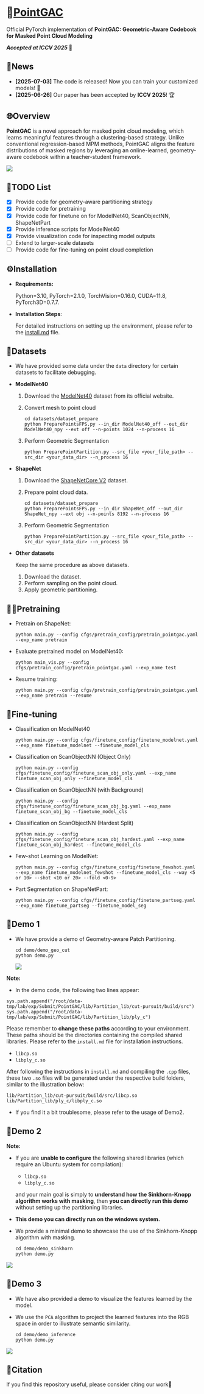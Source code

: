 # 🔷**[PointGAC](https://arxiv.org/abs/2507.04801)**

Official PyTorch implementation of **PointGAC: Geometric-Aware Codebook for Masked Point Cloud Modeling**

***Accepted at ICCV 2025* 🎉**

## 📣News

- **[2025-07-03]** The code is released! Now you can train your customized models! 🚀  
- **[2025-06-26]** Our paper has been accepted by **ICCV 2025**! 🏆

## 🌐**Overview**

**PointGAC** is a novel approach for masked point cloud modeling, which learns meaningful features through a clustering-based strategy. Unlike conventional regression-based MPM methods, PointGAC aligns the feature distributions of masked regions by leveraging an online-learned, geometry-aware codebook within a teacher-student framework.

![](img/pipline.png)

## 🧩**TODO List**

- [x] Provide code for geometry-aware partitioning strategy
- [x] Provide code for pretraining
- [x] Provide code for finetune on for ModelNet40, ScanObjectNN, ShapeNetPart
- [x] Provide inference scripts for ModelNet40
- [x] Provide visualization code for inspecting model outputs
- [ ] Extend to larger-scale datasets  
- [ ] Provide code for fine-tuning on point cloud completion

## ⚙️**Installation**

- **Requirements:** 

  Python=3.10,  PyTorch=2.1.0, TorchVision=0.16.0, CUDA=11.8, PyTorch3D=0.7.7.

- **Installation Steps**: 

  For detailed instructions on setting up the environment, please refer to the [install.md](Install.md) file.

## 📁**Datasets**

- We have provided some data under the `data` directory for certain datasets to facilitate debugging.

- **ModelNet40**

  1. Download the [ModelNet40](https://modelnet.cs.princeton.edu/) dataset from its official website.

  2. Convert mesh to point cloud

     ```
     cd datasets/dataset_prepare
     python PreparePointsFPS.py --in_dir ModelNet40_off --out_dir ModelNet40_npy --ext off --n-points 1024 --n-process 16
     ```

  3. Perform Geometric Segmentation

     ```
     python PreparePointPartition.py --src_file <your_file_path> --src_dir <your_data_dir> --n_process 16
     ```

- **ShapeNet**

  1. Download the [ShapeNetCore V2](https://shapenet.org/download/shapenetcore) dataset.

  2. Prepare point cloud data.

     ```
     cd datasets/dataset_prepare
     python PreparePointsFPS.py --in_dir ShapeNet_off --out_dir ShapeNet_npy --ext obj --n-points 8192 --n-process 16
     ```

  3. Perform Geometric Segmentation

     ```
     python PreparePointPartition.py --src_file <your_file_path> --src_dir <your_data_dir> --n_process 16
     ```

- **Other datasets**

  Keep the same procedure as above datasets.

  1. Download the dataset.
  2. Perform sampling on the point cloud.
  3. Apply geometric partitioning.

## 🏋️‍♀️**Pretraining**

- Pretrain on ShapeNet:

  ```
  python main.py --config cfgs/pretrain_config/pretrain_pointgac.yaml --exp_name pretrain
  ```

- Evaluate pretrained model on ModelNet40:

  ```
  python main_vis.py --config cfgs/pretrain_config/pretrain_pointgac.yaml --exp_name test
  ```

- Resume training:

  ```
  python main.py --config cfgs/pretrain_config/pretrain_pointgac.yaml --exp_name pretrain --resume
  ```

## 🔧**Fine-tuning**

- Classification on ModelNet40

  ```
  python main.py --config cfgs/finetune_config/finetune_modelnet.yaml --exp_name finetune_modelnet --finetune_model_cls
  ```

- Classification on ScanObjectNN (Object Only) 

  ```
  python main.py --config cfgs/finetune_config/finetune_scan_obj_only.yaml --exp_name finetune_scan_obj_only --finetune_model_cls
  ```

- Classification on ScanObjectNN (with Background)

  ```
  python main.py --config cfgs/finetune_config/finetune_scan_obj_bg.yaml --exp_name finetune_scan_obj_bg --finetune_model_cls
  ```

- Classification on ScanObjectNN (Hardest Split)

  ```
  python main.py --config cfgs/finetune_config/finetune_scan_obj_hardest.yaml --exp_name finetune_scan_obj_hardest --finetune_model_cls
  ```

- Few-shot Learning on ModelNet:

  ```
  python main.py --config cfgs/finetune_config/finetune_fewshot.yaml --exp_name finetune_modelnet_fewshot --finetune_model_cls --way <5 or 10> --shot <10 or 20> --fold <0-9>
  ```

- Part Segmentation on ShapeNetPart:

  ```
  python main.py --config cfgs/finetune_config/finetune_partseg.yaml --exp_name finetune_partseg --finetune_model_seg
  ```

## 🧪Demo 1

- We have provide a demo of Geometry-aware Patch Partitioning.

  ```
  cd demo/demo_geo_cut
  python demo.py
  ```

  ![](img/demo1.png)

**Note:**

-  In the demo code, the following two lines appear:

  ```
  sys.path.append("/root/data-tmp/lab/exp/Submit/PointGAC/lib/Partition_lib/cut-pursuit/build/src")
  sys.path.append("/root/data-tmp/lab/exp/Submit/PointGAC/lib/Partition_lib/ply_c")
  ```

  Please remember to **change these paths** according to your environment. These paths should be the directories containing the compiled shared libraries. Please refer to the `install.md` file for installation instructions.

  - `libcp.so`
  - `libply_c.so`

  After following the instructions in `install.md` and compiling the `.cpp` files, these two `.so` files will be generated under the respective build folders, similar to the illustration below:

  ```
  lib/Partition_lib/cut-pursuit/build/src/libcp.so
  lib/Partition_lib/ply_c/libply_c.so
  ```

- If you find it a bit troublesome, please refer to the usage of Demo2.

## 🧪Demo 2

**Note:**

- If you are **unable to configure** the following shared libraries (which require an Ubuntu system for compilation):

  - `libcp.so`
  - `libply_c.so`

  and your main goal is simply to **understand how the Sinkhorn-Knopp algorithm works with masking**, then **you can directly run this demo** without setting up the partitioning libraries. 

- **This demo you can directly run on the windows system.**

- We provide a minimal demo to showcase the use of the Sinkhorn-Knopp algorithm with masking.

  ```
  cd demo/demo_sinkhorn
  python demo.py
  ```

![](img/demo2.png)

## 🧪Demo 3

- We have also provided a demo to visualize the features learned by the model. 

- We use the `PCA` algorithm to project the learned features into the RGB space in order to illustrate semantic similarity.

  ```
  cd demo/demo_inference
  python demo.py
  ```

![](img/pca.png)

## 📄**Citation**

If you find this repository useful, please consider citing our work🚀

```

```





























































